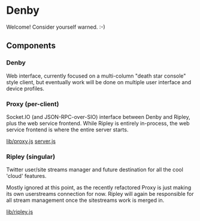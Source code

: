 Denby
=====

Welcome! Consider yourself warned. :-)

## Components

### Denby

Web interface, currently focused on a multi-column "death star console" style client, but eventually work will be done on multiple user interface and device profiles.

### Proxy (per-client)

Socket.IO (and JSON-RPC-over-SIO) interface between Denby and Ripley, plus the web service frontend. While Ripley is entirely in-process, the web service frontend is where the entire server starts.

[lib/proxy.js](https://github.com/jdub/denby/blob/master/lib/proxy.js)
[server.js](https://github.com/jdub/denby/blob/master/server.js)

### Ripley (singular)

Twitter user/site streams manager and future destination for all the cool 'cloud' features.

Mostly ignored at this point, as the recently refactored Proxy is just making its own userstreams connection for now. Ripley will again be responsible for all stream management once the sitestreams work is merged in.

[lib/ripley.js](https://github.com/jdub/denby/blob/master/lib/ripley.js)
